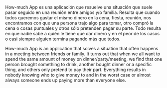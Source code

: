 How-much App es una aplicación que resuelve una situación que suele pasar seguido en una reunión entre amigos y/o familia. Resulta que cuando todos queremos gastar el mismo dinero en la cena, fiesta, reunión, nos encontramos con que una persona trajo algo para tomar, otro compró la cena o cosas puntuales y otros sólo pretenden pagar su parte. Todo resulta en que nadie sabe a quién le tiene que dar dinero y en el peor de los casos o casi siempre alguien termina pagando más que todos. 


How-much App is an application that solves a situation that often happens in a meeting between friends or family. It turns out that when we all want to spend the same amount of money on dinner/party/meeting, we find that one person brought something to drink, another bought dinner or a specific thing, and others only pretend to pay their part. Everything results in nobody knowing who to give money to and in the worst case or almost always someone ends up paying more than everyone else. 
